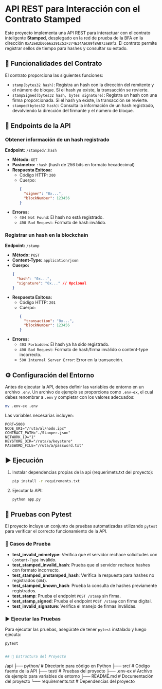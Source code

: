 # API REST para Interacción con el Contrato Stamped

Este proyecto implementa una API REST para interactuar con el contrato inteligente **Stamped**, desplegado en la red de prueba de la BFA en la dirección `0xA2e82b0666a291c53F374E34A6C09fBA873aB0f2`. El contrato permite registrar sellos de tiempo para hashes y consultar su estado.

## 📌 Funcionalidades del Contrato

El contrato proporciona las siguientes funciones:

- `stamp(bytes32 hash)`: Registra un hash con la dirección del remitente y el número de bloque. Si el hash ya existe, la transacción se revierte.
- `stampSigned(bytes32 hash, bytes signature)`: Registra un hash con una firma proporcionada. Si el hash ya existe, la transacción se revierte.
- `stamped(bytes32 hash)`: Consulta la información de un hash registrado, devolviendo la dirección del firmante y el número de bloque.

## 🚀 Endpoints de la API

### Obtener información de un hash registrado

**Endpoint:** `/stamped/:hash`

- **Método:** `GET`
- **Parámetro:** `:hash` (hash de 256 bits en formato hexadecimal)
- **Respuesta Exitosa:**
  - Código HTTP: `200`
  - Cuerpo:
    ```json
    {
      "signer": "0x...",
      "blockNumber": 123456
    }
    ```
- **Errores:**
  - `404 Not Found`: El hash no está registrado.
  - `400 Bad Request`: Formato de hash inválido.

### Registrar un hash en la blockchain

**Endpoint:** `/stamp`

- **Método:** `POST`
- **Content-Type:** `application/json`
- **Cuerpo:**
  ```json
  {
    "hash": "0x...",
    "signature": "0x..." // Opcional
  }
  ```
- **Respuesta Exitosa:**
  - Código HTTP: `201`
  - Cuerpo:
    ```json
    {
      "transaction": "0x...",
      "blockNumber": 123456
    }
    ```
- **Errores:**
  - `403 Forbidden`: El hash ya ha sido registrado.
  - `400 Bad Request`: Formato de hash/firma inválido o content-type incorrecto.
  - `500 Internal Server Error`: Error en la transacción.

## ⚙️ Configuración del Entorno

Antes de ejecutar la API, debes definir las variables de entorno en un archivo `.env`. Un archivo de ejemplo se proporciona como `.env-ex`, el cual debes renombrar a `.env` y completar con los valores adecuados:

```bash
mv .env-ex .env
```

Las variables necesarias incluyen:

```plaintext
PORT=5000
NODE_URI="/ruta/al/nodo.ipc"
CONTRACT_PATH="./Stamper.json"
NETWORK_ID="1"
KEYSTORE_DIR="/ruta/a/keystore"
PASSWORD_FILE="/ruta/a/password.txt"
```

## ▶️ Ejecución

1. Instalar dependencias propias de la api (requerimets.txt del proyecto):
   ```bash
   pip install -r requirements.txt
   ```
2. Ejecutar la API:
   ```bash
   python app.py
   ```

## 🧪 Pruebas con Pytest

El proyecto incluye un conjunto de pruebas automatizadas utilizando `pytest` para verificar el correcto funcionamiento de la API.

### 📌 Casos de Prueba

- **test_invalid_mimetype**: Verifica que el servidor rechace solicitudes con `Content-Type` inválido.
- **test_stamped_invalid_hash**: Prueba que el servidor rechace hashes con formato incorrecto.
- **test_stamped_unstamped_hash**: Verifica la respuesta para hashes no registrados (`404`).
- **test_stamped_known_hash**: Prueba la consulta de hashes previamente registrados.
- **test_stamp**: Prueba el endpoint `POST /stamp` sin firma.
- **test_stamp_signed**: Prueba el endpoint `POST /stamp` con firma digital.
- **test_invalid_signature**: Verifica el manejo de firmas inválidas.

### ▶️ Ejecutar las Pruebas

Para ejecutar las pruebas, asegúrate de tener `pytest` instalado y luego ejecuta:

```bash
pytest


## 📄 Estructura del Proyecto

```

/api
├── python/ # Directorio para código en Python
├── src/ # Código fuente de la API
├── test/ # Pruebas del proyecto
├── .env-ex # Archivo de ejemplo para variables de entorno
├── README.md # Documentación del proyecto
└── requirements.txt # Dependencias del proyecto

```

```
